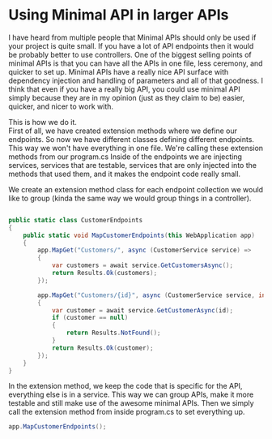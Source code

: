 # Using Minimal API in larger APIs
I have heard from multiple people that Minimal APIs should only be used if your project is quite small. 
If you have a lot of API endpoints then it would be probably better to use controllers.
One of the biggest selling points of minimal APIs is that you can have all the APIs in one file, less ceremony, and quicker to set up.
Minimal APIs have a really nice API surface with dependency injection and handling of parameters and all of that goodness. I think that even if you have a really big API, you could use minimal API simply because they are in my opinion (just as they claim to be) easier, quicker, and nicer to work with.

This is how we do it.  
First of all, we have created extension methods where we define our endpoints. So now we have different classes defining different endpoints. This way we won't have everything in one file. We're calling these extension methods from our program.cs  Inside of the endpoints we are injecting services, services that are testable, services that are only injected into the methods that used them, and it makes the endpoint code really small.

We create an extension method class for each endpoint collection we would like to group (kinda the same way we would group things in a controller).

``` csharp

public static class CustomerEndpoints
{
    public static void MapCustomerEndpoints(this WebApplication app)
    {
        app.MapGet("Customers/", async (CustomerService service) =>
        {
            var customers = await service.GetCustomersAsync();
            return Results.Ok(customers);
        });

        app.MapGet("Customers/{id}", async (CustomerService service, int id) =>
        {
            var customer = await service.GetCustomerAsync(id);
            if (customer == null)
            {
                return Results.NotFound();
            }
            return Results.Ok(customer);
        });
    }
}
```
In the extension method, we keep the code that is specific for the API, everything else is in a service.
This way we can group APIs, make it more testable and still make use of the awesome minimal APIs.
Then we simply call the extension method from inside program.cs to set everything up.
``` csharp
app.MapCustomerEndpoints();
```













